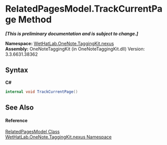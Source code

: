 # RelatedPagesModel.TrackCurrentPage Method 
 _**\[This is preliminary documentation and is subject to change.\]**_

**Namespace:**&nbsp;<a href="40d5f0b3-010c-8e93-8fd5-176a37ec6237">WetHatLab.OneNote.TaggingKit.nexus</a><br />**Assembly:**&nbsp;OneNoteTaggingKit (in OneNoteTaggingKit.dll) Version: 3.3.6631.38362

## Syntax

**C#**<br />
``` C#
internal void TrackCurrentPage()
```


## See Also


#### Reference
<a href="70239f28-2e4e-4179-6ae8-ad194b12593a">RelatedPagesModel Class</a><br /><a href="40d5f0b3-010c-8e93-8fd5-176a37ec6237">WetHatLab.OneNote.TaggingKit.nexus Namespace</a><br />